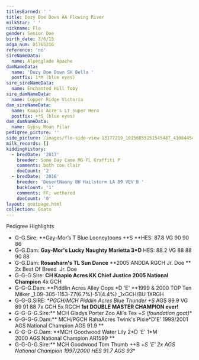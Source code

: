 ```yaml
---
titlesEarned: ' '
title: Dozy Doe Down AA Flowing River
milkStar: ' '
nickname: Flo
gender: Senior Doe
birth_date: 3/6/15
adga_num: D1765216
reference: 'no'
sireNameData:
  name: Alpenglade Apache
damNameData:
  name: 'Dozy Doe Down SH Bella '
  postfix: 1*M (blue eyes)
sire_sireNameData:
  name: Enchanted Hill Toby
sire_damNameData:
  name: Copper Ridge Victoria
dam_sireNameData:
  name: Kaapio Acre's LT Super Hero
  postfix: +*S (blue eyes)
dam_damNameData:
  name: Gypsy Moon Pilar
pedigree_picture: ''
side_picture: /images/flo-side-view-13177219_10156855251545487_4108445470888386392_n.jpg
milk_records: []
kiddingHistory:
  - bredDate: '2017'
    breeder: Some Day Came MG FL Graffiti P
    comments: both cou clair
    doeCount: '2'
  - bredDate: '2016'
    breeder: 'DesertNanny BH Hailstorm LA 89 VEV B '
    buckCount: '1'
    comments: FF; wethered
    doeCount: '0'
layout: goatpage.html
collection: Goats
---
```

Pedigree Highlights

* G-G.Sire: **Gay-Mor’s T Blue  Looneytoons  +*S **HES: 87.8 VG 90 90 86
* G-G.Dam: **Gay-Mor's Lucky Naughty Marietta 3*D** HES: 88.2 VG 88 88 90 88
* G-G.Dam: **Rosasharn's TL Sun Dance** **2005 ANDDA RGCH Jr. Doe **    2x Best Of Breed  Jr. Doe
* G-G-G.Sire: **CH Kaapio Acres KK Chief Justice 2005 National Champion** 4x GCH
* G-G-G.Dam: **Piddlin Acres Alley Oops *D 'E' **1999 & 2000 TOP Ten Milker _1.09-305-1153-77(6.7%)-51(4.4%)  _1xGCH/BU 1XRGH
* G-G-G.SIRE: **PGCH/MCH Piddlin Acres Blue Thunder +*S** AGS 89.9 VG 89 91 88  7x GCH   5x RGCH   **1st DOUBLE MASTER CHAMPION ever!**
* G-G-G-G.Sire:** MCH Gladys Porter Zoo Ali's Tex +*S (foundation goat)**
* G-G-G-G.Dam:** MCH/PGCH RahaAcres Twink's Pixie*D'E' 1999/2001 AGS National Champion AGS 91.9 **
* G-G-G-G.Dam: **MCH Goodwood Water Lily 2\*D 'E' 1\*M     2000 AGS National Champion   AR1599    **
* G-G-G-G.Sire:** MCH Goodwood Tom Thumb ++B +*S 'E' 2x AGS National Champion 1997/2000 HES 91.7 AGS 93**
